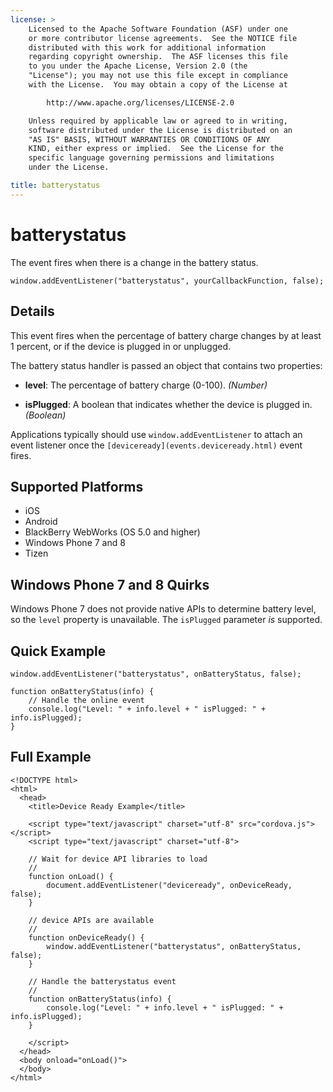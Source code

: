 ```yaml
---
license: >
    Licensed to the Apache Software Foundation (ASF) under one
    or more contributor license agreements.  See the NOTICE file
    distributed with this work for additional information
    regarding copyright ownership.  The ASF licenses this file
    to you under the Apache License, Version 2.0 (the
    "License"); you may not use this file except in compliance
    with the License.  You may obtain a copy of the License at

        http://www.apache.org/licenses/LICENSE-2.0

    Unless required by applicable law or agreed to in writing,
    software distributed under the License is distributed on an
    "AS IS" BASIS, WITHOUT WARRANTIES OR CONDITIONS OF ANY
    KIND, either express or implied.  See the License for the
    specific language governing permissions and limitations
    under the License.

title: batterystatus
---
```


# batterystatus

The event fires when there is a change in the battery status.

    window.addEventListener("batterystatus", yourCallbackFunction, false);

## Details

This event fires when the percentage of battery charge changes by at
least 1 percent, or if the device is plugged in or unplugged.

The battery status handler is passed an object that contains two
properties:

- __level__: The percentage of battery charge (0-100). _(Number)_

- __isPlugged__: A boolean that indicates whether the device is plugged in. _(Boolean)_

Applications typically should use `window.addEventListener` to
attach an event listener once the `[deviceready](events.deviceready.html)` event fires.

## Supported Platforms

- iOS
- Android
- BlackBerry WebWorks (OS 5.0 and higher)
- Windows Phone 7 and 8
- Tizen

## Windows Phone 7 and 8 Quirks

Windows Phone 7 does not provide native APIs to determine battery
level, so the `level` property is unavailable.  The `isPlugged`
parameter _is_ supported.

## Quick Example

    window.addEventListener("batterystatus", onBatteryStatus, false);

    function onBatteryStatus(info) {
        // Handle the online event
        console.log("Level: " + info.level + " isPlugged: " + info.isPlugged);
    }

## Full Example

    <!DOCTYPE html>
    <html>
      <head>
        <title>Device Ready Example</title>

        <script type="text/javascript" charset="utf-8" src="cordova.js"></script>
        <script type="text/javascript" charset="utf-8">

        // Wait for device API libraries to load
        //
        function onLoad() {
            document.addEventListener("deviceready", onDeviceReady, false);
        }

        // device APIs are available
        //
        function onDeviceReady() {
            window.addEventListener("batterystatus", onBatteryStatus, false);
        }

        // Handle the batterystatus event
        //
        function onBatteryStatus(info) {
            console.log("Level: " + info.level + " isPlugged: " + info.isPlugged);
        }

        </script>
      </head>
      <body onload="onLoad()">
      </body>
    </html>
